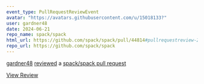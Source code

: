 ```yaml
---
event_type: PullRequestReviewEvent
avatar: "https://avatars.githubusercontent.com/u/15018133?"
user: gardner48
date: 2024-06-21
repo_name: spack/spack
html_url: https://github.com/spack/spack/pull/44814#pullrequestreview-2133475283
repo_url: https://github.com/spack/spack
---
```


<a href='https://github.com/gardner48' target='_blank'>gardner48</a> <a href='https://github.com/spack/spack/pull/44814#pullrequestreview-2133475283' target='_blank'>reviewed</a> a <a href='https://github.com/spack/spack/pull/44814' target='_blank'>spack/spack pull request</a>

<small></small>

<a href='https://github.com/spack/spack/pull/44814#pullrequestreview-2133475283' target='_blank'>View Review</a>